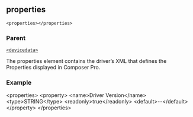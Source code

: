 ## properties

`<properties></properties>`


### Parent

[`<devicedata>`][1]


The properties element contains the driver’s XML that defines the Properties displayed in Composer Pro.


### Example

\<properties\>
\<property\>
\<name\>Driver Version\</name\>
\<type\>STRING\</type\>
\<readonly\>true\</readonly\>
\<default\>--\</default\>
\</property\>
\</properties\>



[1]:	https://snap-one.github.io/docs-driverworks-xml/#devicedata